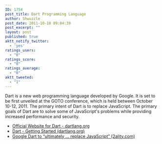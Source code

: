 ```yaml
---
ID: 1754
post_title: Dart Programming Language
author: Shwuzzle
post_date: 2011-10-10 09:04:39
post_excerpt: ""
layout: post
published: true
aktt_notify_twitter:
  - 'yes'
ratings_users:
  - "0"
ratings_score:
  - "0"
ratings_average:
  - "0"
aktt_tweeted:
  - "1"
---
```

Dart is a new web programming language developed by Google. It is set to be first unveiled at the GOTO conference, which is held between October 10-12, 2011. The primary intent of Dart is to replace JavaScript. The primary goals of Dart are to solve some of JavaScript's problems while providing increased performance and security.
<ul>
	<li><a href="http://www.dartlang.org/">Official Website for Dart - dartlang.org</a></li>
	<li><a href="http://www.dartlang.org/docs/getting-started/">Dart - Getting Started (dartlang.org)</a></li>
	<li><a href="http://www.2ality.com/2011/09/google-dart.html">Google Dart to “ultimately ... replace JavaScript” (2ality.com)</a></li>
</ul>
